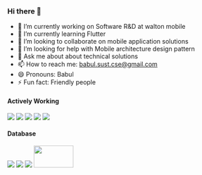 ### Hi there 👋

- 🔭 I’m currently working on Software R&D at walton mobile
- 🌱 I’m currently learning Flutter
- 👯 I’m looking to collaborate on mobile application solutions
- 🤔 I’m looking for help with Mobile architecture design pattern
- 💬 Ask me about about technical solutions
- 📫 How to reach me: babul.sust.cse@gmail.com
- 😄 Pronouns: Babul
- ⚡ Fun fact: Friendly people 



#### Actively Working 

<img style="-webkit-user-select: none;margin: auto;" src="https://camo.githubusercontent.com/07a095f3a065c37f708e0d21f16893936fb43dd8c54883bac85449a1239b8d75/68747470733a2f2f696d672e736869656c64732e696f2f62616467652f2532302d507974686f6e2d626c61636b3f6c6f676f3d707974686f6e267374796c653d666f722d7468652d6261646765">  <img style="-webkit-user-select: none;margin: auto;" src="https://camo.githubusercontent.com/2249c1cfd05f7603271c02b8056e5edbaac9b67665a5f28a124d569e92191b05/68747470733a2f2f696d672e736869656c64732e696f2f62616467652f2532302d4a6176612d626c61636b3f6c6f676f3d6a617661267374796c653d666f722d7468652d6261646765"> <img style="-webkit-user-select: none;margin: auto;" src="https://camo.githubusercontent.com/a9ebb5f2320f49df0bcd825a05677aa19b1401455bbdc123500b6ec58f22270a/68747470733a2f2f696d672e736869656c64732e696f2f62616467652f2532302d446a616e676f2d626c61636b3f6c6f676f3d646a616e676f267374796c653d666f722d7468652d6261646765"> <img style="-webkit-user-select: none;margin: auto;" src="https://camo.githubusercontent.com/0b1e1a7181150feceebedd15189567f7b373dcc8ce7f141ac643c55adef42827/68747470733a2f2f696d672e736869656c64732e696f2f62616467652f2532302d432d626c61636b3f6c6f676f3d63267374796c653d666f722d7468652d6261646765">  <img style="-webkit-user-select: none;margin: auto;" src="https://camo.githubusercontent.com/d690342317bf2860f22e6e87e660c7d168435167323ef9c3ac08a953fba66802/68747470733a2f2f696d672e736869656c64732e696f2f62616467652f2532302d4b6f746c696e2d626c61636b3f6c6f676f3d6b6f746c696e267374796c653d666f722d7468652d6261646765">

#### Database

<img style="-webkit-user-select: none;margin: auto;" src="https://camo.githubusercontent.com/5e7bfc081646cfdcd213687de180ea1483af8a4b691e1e0a725ff61ca82bb1b8/68747470733a2f2f696d672e736869656c64732e696f2f62616467652f2532302d4d7953514c2d626c61636b3f6c6f676f3d6d7973716c267374796c653d666f722d7468652d6261646765">  <img style="-webkit-user-select: none;margin: auto;" src="https://camo.githubusercontent.com/813b2b84f62ffd36fecd7c9065215d9f88d21e7221adeb0cdde2ce9ae355b9a7/68747470733a2f2f696d672e736869656c64732e696f2f62616467652f2532302d506f737467726553514c2d626c61636b3f6c6f676f3d706f737467726573716c267374796c653d666f722d7468652d6261646765"> <img style="-webkit-user-select: none;margin: auto;" src="https://camo.githubusercontent.com/f3e1b3cc7983e3c809ee529773efc6ffb63184f28ccf2bdc0126a80d342cfab6/68747470733a2f2f696d672e736869656c64732e696f2f62616467652f2532302d4f7261636c652d626c61636b3f6c6f676f3d6f7261636c65267374796c653d666f722d7468652d6261646765"> <img style="-webkit-user-select: none;margin: auto;" src="https://upload.wikimedia.org/wikipedia/commons/3/38/SQLite370.svg" width ="90px" height ="50px">
